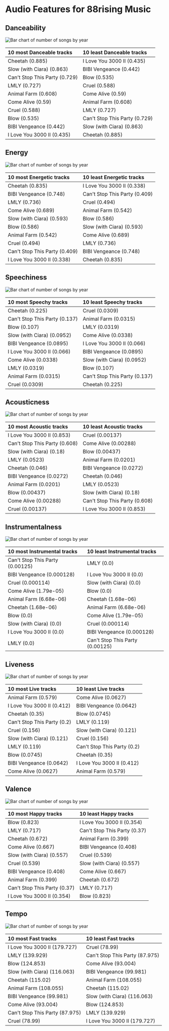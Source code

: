 # Audio Features for 88rising Music

## Danceability

![Bar chart of number of songs by year](../../images/labels/88rising_music/audio_features/audio_danceability/distribution.png)

| 10 most Danceable tracks | 10 least Danceable tracks |
|:---|:---|
| Cheetah (0.885) | I Love You 3000 II (0.435) |
| Slow (with Ciara) (0.863) | BIBI Vengeance (0.442) |
| Can't Stop This Party (0.729) | Blow (0.535) |
| LMLY (0.727) | Cruel (0.588) |
| Animal Farm (0.608) | Come Alive (0.59) |
| Come Alive (0.59) | Animal Farm (0.608) |
| Cruel (0.588) | LMLY (0.727) |
| Blow (0.535) | Can't Stop This Party (0.729) |
| BIBI Vengeance (0.442) | Slow (with Ciara) (0.863) |
| I Love You 3000 II (0.435) | Cheetah (0.885) |

## Energy

![Bar chart of number of songs by year](../../images/labels/88rising_music/audio_features/audio_energy/distribution.png)

| 10 most Energetic tracks | 10 least Energetic tracks |
|:---|:---|
| Cheetah (0.835) | I Love You 3000 II (0.338) |
| BIBI Vengeance (0.748) | Can't Stop This Party (0.409) |
| LMLY (0.736) | Cruel (0.494) |
| Come Alive (0.689) | Animal Farm (0.542) |
| Slow (with Ciara) (0.593) | Blow (0.586) |
| Blow (0.586) | Slow (with Ciara) (0.593) |
| Animal Farm (0.542) | Come Alive (0.689) |
| Cruel (0.494) | LMLY (0.736) |
| Can't Stop This Party (0.409) | BIBI Vengeance (0.748) |
| I Love You 3000 II (0.338) | Cheetah (0.835) |

## Speechiness

![Bar chart of number of songs by year](../../images/labels/88rising_music/audio_features/audio_speechiness/distribution.png)

| 10 most Speechy tracks | 10 least Speechy tracks |
|:---|:---|
| Cheetah (0.225) | Cruel (0.0309) |
| Can't Stop This Party (0.137) | Animal Farm (0.0315) |
| Blow (0.107) | LMLY (0.0319) |
| Slow (with Ciara) (0.0952) | Come Alive (0.0338) |
| BIBI Vengeance (0.0895) | I Love You 3000 II (0.066) |
| I Love You 3000 II (0.066) | BIBI Vengeance (0.0895) |
| Come Alive (0.0338) | Slow (with Ciara) (0.0952) |
| LMLY (0.0319) | Blow (0.107) |
| Animal Farm (0.0315) | Can't Stop This Party (0.137) |
| Cruel (0.0309) | Cheetah (0.225) |

## Acousticness

![Bar chart of number of songs by year](../../images/labels/88rising_music/audio_features/audio_acousticness/distribution.png)

| 10 most Acoustic tracks | 10 least Acoustic tracks |
|:---|:---|
| I Love You 3000 II (0.853) | Cruel (0.00137) |
| Can't Stop This Party (0.608) | Come Alive (0.00288) |
| Slow (with Ciara) (0.18) | Blow (0.00437) |
| LMLY (0.0523) | Animal Farm (0.0201) |
| Cheetah (0.046) | BIBI Vengeance (0.0272) |
| BIBI Vengeance (0.0272) | Cheetah (0.046) |
| Animal Farm (0.0201) | LMLY (0.0523) |
| Blow (0.00437) | Slow (with Ciara) (0.18) |
| Come Alive (0.00288) | Can't Stop This Party (0.608) |
| Cruel (0.00137) | I Love You 3000 II (0.853) |

## Instrumentalness

![Bar chart of number of songs by year](../../images/labels/88rising_music/audio_features/audio_instrumentalness/distribution.png)

| 10 most Instrumental tracks | 10 least Instrumental tracks |
|:---|:---|
| Can't Stop This Party (0.00125) | LMLY (0.0) |
| BIBI Vengeance (0.000128) | I Love You 3000 II (0.0) |
| Cruel (0.000114) | Slow (with Ciara) (0.0) |
| Come Alive (1.79e-05) | Blow (0.0) |
| Animal Farm (6.68e-06) | Cheetah (1.68e-06) |
| Cheetah (1.68e-06) | Animal Farm (6.68e-06) |
| Blow (0.0) | Come Alive (1.79e-05) |
| Slow (with Ciara) (0.0) | Cruel (0.000114) |
| I Love You 3000 II (0.0) | BIBI Vengeance (0.000128) |
| LMLY (0.0) | Can't Stop This Party (0.00125) |

## Liveness

![Bar chart of number of songs by year](../../images/labels/88rising_music/audio_features/audio_liveness/distribution.png)

| 10 most Live tracks | 10 least Live tracks |
|:---|:---|
| Animal Farm (0.579) | Come Alive (0.0627) |
| I Love You 3000 II (0.412) | BIBI Vengeance (0.0642) |
| Cheetah (0.35) | Blow (0.0745) |
| Can't Stop This Party (0.2) | LMLY (0.119) |
| Cruel (0.156) | Slow (with Ciara) (0.121) |
| Slow (with Ciara) (0.121) | Cruel (0.156) |
| LMLY (0.119) | Can't Stop This Party (0.2) |
| Blow (0.0745) | Cheetah (0.35) |
| BIBI Vengeance (0.0642) | I Love You 3000 II (0.412) |
| Come Alive (0.0627) | Animal Farm (0.579) |

## Valence

![Bar chart of number of songs by year](../../images/labels/88rising_music/audio_features/audio_valence/distribution.png)

| 10 most Happy tracks | 10 least Happy tracks |
|:---|:---|
| Blow (0.823) | I Love You 3000 II (0.354) |
| LMLY (0.717) | Can't Stop This Party (0.37) |
| Cheetah (0.672) | Animal Farm (0.399) |
| Come Alive (0.667) | BIBI Vengeance (0.408) |
| Slow (with Ciara) (0.557) | Cruel (0.539) |
| Cruel (0.539) | Slow (with Ciara) (0.557) |
| BIBI Vengeance (0.408) | Come Alive (0.667) |
| Animal Farm (0.399) | Cheetah (0.672) |
| Can't Stop This Party (0.37) | LMLY (0.717) |
| I Love You 3000 II (0.354) | Blow (0.823) |

## Tempo

![Bar chart of number of songs by year](../../images/labels/88rising_music/audio_features/audio_tempo/distribution.png)

| 10 most Fast tracks | 10 least Fast tracks |
|:---|:---|
| I Love You 3000 II (179.727) | Cruel (78.99) |
| LMLY (139.929) | Can't Stop This Party (87.975) |
| Blow (124.853) | Come Alive (93.004) |
| Slow (with Ciara) (116.063) | BIBI Vengeance (99.981) |
| Cheetah (115.02) | Animal Farm (108.055) |
| Animal Farm (108.055) | Cheetah (115.02) |
| BIBI Vengeance (99.981) | Slow (with Ciara) (116.063) |
| Come Alive (93.004) | Blow (124.853) |
| Can't Stop This Party (87.975) | LMLY (139.929) |
| Cruel (78.99) | I Love You 3000 II (179.727) |
